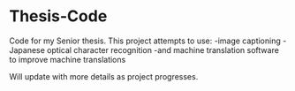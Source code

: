 # Thesis-Code
Code for my Senior thesis.
This project attempts to use: 
-image captioning 
-Japanese optical character recognition 
-and machine translation software to improve machine translations 

Will update with more details as project progresses.